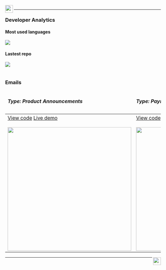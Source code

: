 <img src="https://williamgregorio.github.io/assets/logo.png" width="25" height="25" align="left"/>
<hr>


<div>
  <h3>Developer Analytics</h3>
      <div>
        <h4>Most used languages</h4>
        <img align="center" src="https://github-readme-stats.vercel.app/api/top-langs/?username=williamgregorio&layout=pie&hide_title=true&langs_count=7" />
      </div>
      <div>
        <h4>Lastest repo</h4>
        <a href="https://github.com/williamgregorio/liberpdf" target="_blank" ><img align="center" src="https://github-readme-stats.vercel.app/api/pin/?username=williamgregorio&repo=liberpdf" /></a>
      </div>
</div>
<br>
<div>
  <h3>Emails</h3>
  <table>
    <thead>
      <tr>
        <td><h5>Type: Product Announcements</h5></td>
        <td><h5>Type: Payment Receipt</h5></td>
      </tr>
    </thead>
    <tbody>
      <tr>
        <td>
          <div>
            <div>
              <a href="https://github.com/williamgregorio/williamgregorio.github.io/blob/main/emails/katz-promotional-product-announcement.html">View code</a>
              <a href="https://williamgregorio.github.io/emails/katz-promotional-product-announcement.html">Live demo</a>
            </div>
            <br>
            <a href="https://williamgregorio.github.io/emails/katz-promotional-product-announcement.html"><img src="https://williamgregorio.github.io/assets/katz-newsletter-portfolio.png" height="400" /></a>
          </div>
        </td>
          <td>
          <div>
            <div>
              <a href="https://github.com/williamgregorio/williamgregorio.github.io/blob/main/emails/stripe-transactional-payment-receipt.html">View code</a>
              <a href="https://williamgregorio.github.io/assets/stripe-first-transaction.png">Live demo</a>
            </div>
            <br>
            <a href="https://williamgregorio.github.io/emails/stripe-transactional-payment-receipt.html"><img src="https://williamgregorio.github.io/assets/stripe-first-transaction.png"  height="400"/></a>
          </div>
        </td>
      </tr>
    </tbody>
  </table>
</div>

<img src="https://williamgregorio.github.io/assets/logo.png" width="25" height="25" align="right"/>
<hr>

